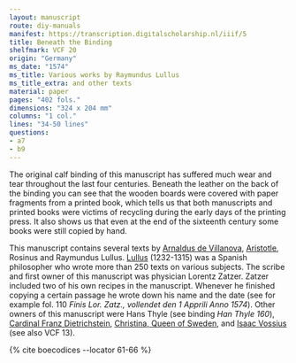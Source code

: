 ```yaml
---
layout: manuscript
route: diy-manuals
manifest: https://transcription.digitalscholarship.nl/iiif/5
title: Beneath the Binding
shelfmark: VCF 20
origin: "Germany"
ms_date: "1574"
ms_title: Various works by Raymundus Lullus
ms_title_extra: and other texts
material: paper
pages: "402 fols."
dimensions: "324 x 204 mm"
columns: "1 col."
lines: "34-50 lines"
questions:
- a7
- b9
---
```


The original calf binding of this manuscript has suffered much wear and
tear throughout the last four centuries. Beneath the leather on the back
of the binding you can see that the wooden boards were covered with
paper fragments from a printed book, which tells us that both
manuscripts and printed books were victims of recycling during the early
days of the printing press. It also shows us that even at the end of the
sixteenth century some books were still copied by hand.

This manuscript contains several texts by [Arnaldus de
Villanova](https://en.wikipedia.org/wiki/Arnaldus_de_Villa_Nova),
[Aristotle](https://en.wikipedia.org/wiki/Aristotle), Rosinus and
Raymundus Lullus. [Lullus](https://en.wikipedia.org/wiki/Ramon_Llull)
(1232-1315) was a Spanish philosopher who wrote more than 250 texts on
various subjects. The scribe and first owner of this manuscript was
physician Lorentz Zatzer. Zatzer included two of his own recipes in the
manuscript. Whenever he finished copying a certain passage he wrote down
his name and the date (see for example fol. 110 *Finis Lor. Zatz., vollendet den 1 Apprili Anno 1574*). Other owners of this manuscript
were Hans Thyle (see binding *Han Thyle 160*), [Cardinal Franz
Dietrichstein](https://en.wikipedia.org/wiki/Franz_von_Dietrichstein),
[Christina, Queen of
Sweden](https://en.wikipedia.org/wiki/Christina,_Queen_of_Sweden), and
[Isaac Vossius](https://en.wikipedia.org/wiki/Isaac_Vossius) (see also
VCF 13).

{% cite boecodices --locator 61-66 %}